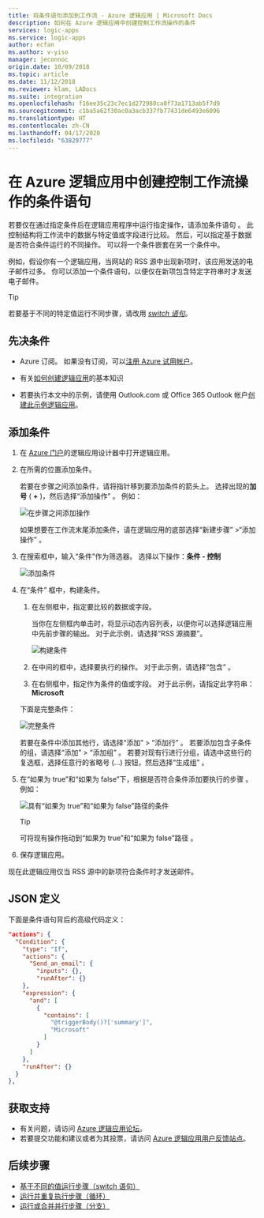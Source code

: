 ```yaml
---
title: 将条件语句添加到工作流 - Azure 逻辑应用 | Microsoft Docs
description: 如何在 Azure 逻辑应用中创建控制工作流操作的条件
services: logic-apps
ms.service: logic-apps
author: ecfan
ms.author: v-yiso
manager: jeconnoc
origin.date: 10/09/2018
ms.topic: article
ms.date: 11/12/2018
ms.reviewer: klam, LADocs
ms.suite: integration
ms.openlocfilehash: f16ee35c23c7ec1d272980ca0f73a1713ab5f7d9
ms.sourcegitcommit: c1ba5a62f30ac0a3acb337fb77431de6493e6096
ms.translationtype: HT
ms.contentlocale: zh-CN
ms.lasthandoff: 04/17/2020
ms.locfileid: "63829777"
---
```

# <a name="create-conditional-statements-that-control-workflow-actions-in-azure-logic-apps"></a>在 Azure 逻辑应用中创建控制工作流操作的条件语句

若要仅在通过指定条件后在逻辑应用程序中运行指定操作，请添加条件语句  。 此控制结构将工作流中的数据与特定值或字段进行比较。 然后，可以指定基于数据是否符合条件运行的不同操作。 可以将一个条件嵌套在另一个条件中。

例如，假设你有一个逻辑应用，当网站的 RSS 源中出现新项时，该应用发送的电子邮件过多。 你可以添加一个条件语句，以便仅在新项包含特定字符串时才发送电子邮件。 

> [!TIP]
> 若要基于不同的特定值运行不同步骤，请改用 [*switch 语句*](../logic-apps/logic-apps-control-flow-switch-statement.md)。

## <a name="prerequisites"></a>先决条件

* Azure 订阅。 如果没有订阅，可以[注册 Azure 试用帐户](https://www.azure.cn/pricing/1rmb-trial/)。

* 有关[如何创建逻辑应用](../logic-apps/quickstart-create-first-logic-app-workflow.md)的基本知识

* 若要执行本文中的示例，请使用 Outlook.com 或 Office 365 Outlook 帐户[创建此示例逻辑应用](../logic-apps/quickstart-create-first-logic-app-workflow.md)。

## <a name="add-condition"></a>添加条件

1. 在 <a href="https://portal.azure.cn" target="_blank">Azure 门户</a>的逻辑应用设计器中打开逻辑应用。

2. 在所需的位置添加条件。 

   若要在步骤之间添加条件，请将指针移到要添加条件的箭头上。 选择出现的**加号** ( **+** )，然后选择“添加操作”  。 例如：

   ![在步骤之间添加操作](./media/logic-apps-control-flow-conditional-statement/add-action.png)

   如果想要在工作流末尾添加条件，请在逻辑应用的底部选择“新建步骤”  >“添加操作”  。

1. 在搜索框中，输入“条件”作为筛选器。 选择以下操作：**条件 - 控制**

   ![添加条件](./media/logic-apps-control-flow-conditional-statement/add-condition.png)

1. 在“条件”  框中，构建条件。 

   1. 在左侧框中，指定要比较的数据或字段。

      当你在左侧框内单击时，将显示动态内容列表，以便你可以选择逻辑应用中先前步骤的输出。 
      对于此示例，请选择“RSS 源摘要”。

      ![构建条件](./media/logic-apps-control-flow-conditional-statement/edit-condition.png)

   1. 在中间的框中，选择要执行的操作。 
   对于此示例，请选择“包含”  。 

   1. 在右侧框中，指定作为条件的值或字段。 
   对于此示例，请指定此字符串：**Microsoft**

   下面是完整条件：

   ![完整条件](./media/logic-apps-control-flow-conditional-statement/edit-condition-2.png)

   若要在条件中添加其他行，请选择“添加”   > “添加行”  。 
   若要添加包含子条件的组，请选择“添加”   > “添加组”  。 
   若要对现有行进行分组，请选中这些行的复选框，选择任意行的省略号 (...) 按钮，然后选择“生成组”  。

1. 在“如果为 true”和“如果为 false”下，根据是否符合条件添加要执行的步骤   。 例如：

   ![具有“如果为 true”和“如果为 false”路径的条件](./media/logic-apps-control-flow-conditional-statement/condition-yes-no-path.png)

   > [!TIP]
   > 可将现有操作拖动到“如果为 true”和“如果为 false”路径   。

1. 保存逻辑应用。

现在此逻辑应用仅当 RSS 源中的新项符合条件时才发送邮件。

## <a name="json-definition"></a>JSON 定义

下面是条件语句背后的高级代码定义：

``` json
"actions": {
  "Condition": {
    "type": "If",
    "actions": {
      "Send_an_email": {
        "inputs": {},
        "runAfter": {}
    },
    "expression": {
      "and": [ 
        { 
          "contains": [ 
            "@triggerBody()?['summary']", 
            "Microsoft"
          ]
        } 
      ]
    },
    "runAfter": {}
  }
},
```

## <a name="get-support"></a>获取支持

* 有关问题，请访问 [Azure 逻辑应用论坛](https://social.msdn.microsoft.com/Forums/en-US/home?forum=azurelogicapps)。
* 若要提交功能和建议或者为其投票，请访问 [Azure 逻辑应用用户反馈站点](http://aka.ms/logicapps-wish)。

## <a name="next-steps"></a>后续步骤

* [基于不同的值运行步骤（switch 语句）](../logic-apps/logic-apps-control-flow-switch-statement.md)
* [运行并重复执行步骤（循环）](../logic-apps/logic-apps-control-flow-loops.md)
* [运行或合并并行步骤（分支）](../logic-apps/logic-apps-control-flow-branches.md)

